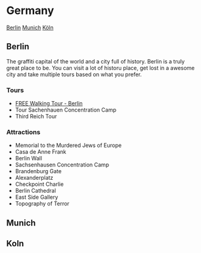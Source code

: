 # Germany

[Berlin](https://github.com/rocajuanma/travel-tips/tree/master/europe/germany#berlin)
[Munich](https://github.com/rocajuanma/travel-tips/tree/master/europe/germany#munich)
[Köln](https://github.com/rocajuanma/travel-tips/tree/master/europe/germany#koln)

## Berlin
The graffiti capital of the world and a city full of history. Berlin is a truly great place to be. You can visit a lot of historu place, get lost in a awesome city and take multiple tours based on what you prefer.

 ### Tours
-  [FREE Walking Tour - Berlin](http://www.neweuropetours.eu/berlin)
- Tour Sachenhauen Concentration Camp
- Third Reich Tour

 ### Attractions
- Memorial to the Murdered Jews of Europe
- Casa de Anne Frank
- Berlin Wall
- Sachsenhausen Concentration Camp
- Brandenburg Gate
- Alexanderplatz
- Checkpoint Charlie
- Berlin Cathedral
- East Side Gallery
- Topography of Terror

## Munich

## Koln